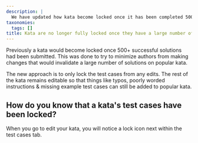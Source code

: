 ```yaml
---
description: |
  We have updated how kata become locked once it has been completed 500+ times.
taxonomies:
  tags: []
title: Kata are no longer fully locked once they have a large number of solutions.
---
```


Previously a kata would become locked once 500+ successful solutions had been submitted. This was done to try to minimize authors from making changes that would invalidate a large number of solutions on popular kata. 

The new approach is to only lock the test cases from any edits. The rest of the kata remains editable so that things like typos, poorly worded instructions & missing example test cases can still be added to popular kata.

## How do you know that a kata's test cases have been locked?
When you go to edit your kata, you will notice a  lock icon next within the test cases tab. 
